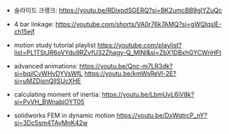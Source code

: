 * 슬라이드 크랭크: https://youtu.be/RDixpdSGERQ?si=BK2umcBB9glYZuQc

* 4 bar linkage: https://youtube.com/shorts/VA0r76k7AMQ?si=gWQIqslE-ch15ejf

* motion study tutorial playlist
https://youtube.com/playlist?list=PL1TStJR6oVYdu9RZvfU32Zhagy-Q_MlNl&si=ZbX1DBxhGYCWnHFt

* advanced animations:
https://youtu.be/Qnc-m7LR3dk?si=bqjlCvWHvDYVsWfL
https://youtu.be/kmWsReVl-2E?si=uMZDjsnQlISUcXHE

* calculating moment of inertia:
https://youtu.be/LbmUvL6iV8k?si=PyVH_BWnabjOYT05

* solidworks FEM in dynamic motion
https://youtu.be/DxWqtrcP_nY?si=3Dc5sm4TAyMnK42w
